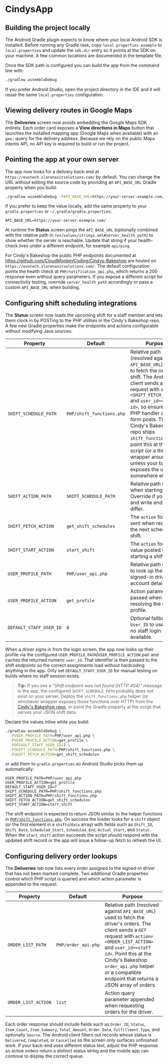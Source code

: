 # CindysApp

## Building the project locally

The Android Gradle plugin expects to know where your local Android SDK is
installed. Before running any Gradle task, copy `local.properties.example` to
`local.properties` and update the `sdk.dir` entry so it points at the SDK on
your machine. A few common locations are documented in the template file.

Once the SDK path is configured you can build the app from the command line with:

```sh
./gradlew assembleDebug
```

If you prefer Android Studio, open the project directory in the IDE and it will
reuse the same `local.properties` configuration.

## Viewing delivery routes in Google Maps

The **Deliveries** screen now avoids embedding the Google Maps SDK entirely.
Each order card exposes a **View directions in Maps** button that launches the
installed mapping app (Google Maps when available) with an `geo:` query for the
delivery address. Because we rely on the public Maps intents API, no API key is
required to build or run the project.

## Pointing the app at your own server

The app now looks for a delivery back-end at `https://evotech.slarenasitsolutions.com/`
by default. You can change the URL without editing the source code by providing
an `API_BASE_URL` Gradle property when you build:

```sh
./gradlew assembleDebug -PAPI_BASE_URL=https://your-server.example.com/
```

If you prefer to keep the value locally, add the same property to your
`gradle.properties` or `~/.gradle/gradle.properties`:

```
API_BASE_URL=https://your-server.example.com/
```

At runtime the **Status** screen pings the `API_BASE_URL` (optionally combined
with the relative path in `res/values/strings.xml#server_health_path`) to show
whether the server is reachable. Update that string if your health-check lives
under a different endpoint, for example `api/ping`.

For Cindy's Bakeshop the public PHP endpoints documented at
<https://github.com/CloudMonkeyCoding/Cindys-Bakeshop> are hosted on
`https://evotech.slarenasitsolutions.com/`. The default configuration points
the health check at `PHP/notification_api.php`, which returns a 200 response
even without query parameters. If you expose a different script for
connectivity testing, override `server_health_path` accordingly or pass a
custom `API_BASE_URL` when building.

## Configuring shift scheduling integrations

The **Status** screen now loads the upcoming shift for a staff member and lets
them clock in by POSTing to the PHP utilities in the Cindy's Bakeshop repo. A
few new Gradle properties make the endpoints and actions configurable without
modifying Java sources:

| Property | Default | Purpose |
| --- | --- | --- |
| `SHIFT_SCHEDULE_PATH` | `PHP/shift_functions.php` | Relative path (resolved against `API_BASE_URL`) used to fetch the next shift. The Android client sends a `POST` request with `action=<SHIFT_FETCH_ACTION>` and `user_id=<staff id>`, so ensure your PHP handler accepts form posts. The Cindy's Bakeshop repo ships `shift_functions.php`; point this at that script (or a thin wrapper around it) unless your backend exposes the utilities somewhere else. |
| `SHIFT_ACTION_PATH` | `SHIFT_SCHEDULE_PATH` | Relative path used when starting a shift. Override if your read and write endpoints differ. |
| `SHIFT_FETCH_ACTION` | `get_shift_schedules` | The `action` form field sent when requesting the next scheduled shift. |
| `SHIFT_START_ACTION` | `start_shift` | The `action` form value posted when starting a shift. |
| `USER_PROFILE_PATH` | `PHP/user_api.php` | Relative path queried to look up the signed-in driver's account details. |
| `USER_PROFILE_ACTION` | `get_profile` | Action parameter passed when resolving the driver's profile. |
| `DEFAULT_STAFF_USER_ID` | `0` | Optional fallback `User_ID` to use when no staff login is available. |

When a driver signs in from the login screen, the app now looks up their
profile via the configured `USER_PROFILE_PATH`/`USER_PROFILE_ACTION` pair and
caches the returned numeric `user_id`. That identifier is then passed to the
shift endpoints so the correct assignments load without hardcoding anything in
the app. Only set `DEFAULT_STAFF_USER_ID` for manual testing on builds where no
staff session exists.

> **Tip:** If you see a *“Shift endpoint was not found (HTTP 404)”* message in
> the app, the configured `SHIFT_SCHEDULE_PATH` probably does not exist on your
> server. Deploy the `shift_functions.php` helper (or whichever wrapper exposes
> those functions over HTTP) from the
> [Cindy's Bakeshop repo](https://github.com/CloudMonkeyCoding/Cindys-Bakeshop/blob/main/PHP/shift_functions.php),
> or point the Gradle property at the script that serves your JSON shift data.

Declare the values inline while you build:

```sh
./gradlew assembleDebug \
  -PUSER_PROFILE_PATH=PHP/user_api.php \
  -PUSER_PROFILE_ACTION=get_profile \
  -PDEFAULT_STAFF_USER_ID=7 \
  -PSHIFT_SCHEDULE_PATH=PHP/shift_functions.php \
  -PSHIFT_FETCH_ACTION=get_shift_schedules
```

or add them to `gradle.properties` so Android Studio picks them up automatically:

```
USER_PROFILE_PATH=PHP/user_api.php
USER_PROFILE_ACTION=get_profile
DEFAULT_STAFF_USER_ID=7
SHIFT_SCHEDULE_PATH=PHP/shift_functions.php
SHIFT_ACTION_PATH=PHP/shift_functions.php
SHIFT_FETCH_ACTION=get_shift_schedules
SHIFT_START_ACTION=start_shift
```

The shift endpoint is expected to return JSON similar to the helper functions
in [`PHP/shift_functions.php`](https://github.com/CloudMonkeyCoding/Cindys-Bakeshop/blob/main/PHP/shift_functions.php).
On success the loader looks for a `shift` object (or the first element in a
`shifts`/`data` array) with fields such as `Shift_ID`, `Shift_Date`,
`Scheduled_Start`, `Scheduled_End`, `Actual_Start`, and `Status`. When the
`start_shift` action succeeds the script should respond with the updated shift
record or the app will issue a follow-up fetch to refresh the UI.

## Configuring delivery order lookups

The **Deliveries** tab now lists every order assigned to the signed-in driver
that has not been marked complete. Two additional Gradle properties control
which PHP script is queried and which action parameter is appended to the
request:

| Property | Default | Purpose |
| --- | --- | --- |
| `ORDER_LIST_PATH` | `PHP/order_api.php` | Relative path (resolved against `API_BASE_URL`) used to fetch the driver's orders. The client sends a `GET` request with `action=<ORDER_LIST_ACTION>` and `user_id=<staff id>`. Point this at the Cindy's Bakeshop `order_api.php` helper or a compatible endpoint that returns a JSON array of orders. |
| `ORDER_LIST_ACTION` | `list` | Action query parameter appended when requesting orders for the driver. |

Each order response should include fields such as `Order_ID`, `Status`,
`Item_Count`, `Item_Summary`, `Total_Amount`, `Order_Date`, `Fulfillment_Type`,
and optionally `Source`. The Android client filters out records whose status is
`Delivered`, `Completed`, or `Cancelled` so the screen only surfaces unfinished
work. If your back-end uses different status text, adjust the PHP response so
active orders return a distinct status string and the mobile app can continue
to display the correct queue.
